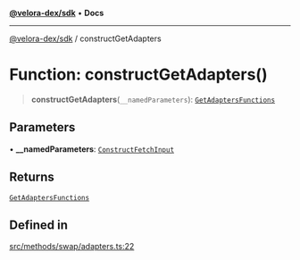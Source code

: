 [**@velora-dex/sdk**](../README.md) • **Docs**

***

[@velora-dex/sdk](../globals.md) / constructGetAdapters

# Function: constructGetAdapters()

> **constructGetAdapters**(`__namedParameters`): [`GetAdaptersFunctions`](../type-aliases/GetAdaptersFunctions.md)

## Parameters

• **\_\_namedParameters**: [`ConstructFetchInput`](../interfaces/ConstructFetchInput.md)

## Returns

[`GetAdaptersFunctions`](../type-aliases/GetAdaptersFunctions.md)

## Defined in

[src/methods/swap/adapters.ts:22](https://github.com/VeloraDEX/sdk/blob/feat/extend_delta_orders_filtering/src/methods/swap/adapters.ts#L22)
